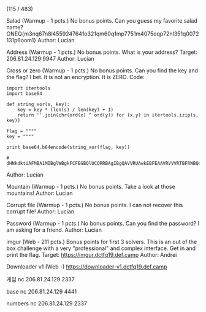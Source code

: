 (115 / 483)


Salad (Warmup - 1 pcts.) No bonus points.
Can you guess my favorite salad name? ONEQ{m3nq67n8l4559247641o321qm60q1mp7751m4075oqp72nl351q0072131p6oom1}
Author: Lucian



Address (Warmup - 1 pcts.) No bonus points.
What is your address?
Target: 206.81.24.129:9947
Author: Lucian



Cross or zero (Warmup - 1 pcts.) No bonus points.
Can you find the key and the flag? I bet. It is not an encryption. It is ZERO. Code:
```
import itertools
import base64

def string_xor(s, key):
    key = key * (len(s) / len(key) + 1)
    return ''.join(chr(ord(x) ^ ord(y)) for (x,y) in itertools.izip(s, key)) 

flag = """"
key = """"

print base64.b64encode(string_xor(flag, key))

# dHNkdktUAFMBA1MIBglWBgkFCFEGBQlUCQRRBAgIBgQAVVRUAwkEBFEAAVRVVVRTBFRWBQdUBlMAB1YJVQYIBwIIBFVSTQ==
```
Author: Lucian



Mountain (Warmup - 1 pcts.) No bonus points.
Take a look at those mountains!
Author: Lucian



Corrupt file (Warmup - 1 pcts.) No bonus points.
I can not recover this corrupt file!
Author: Lucian



Password (Warmup - 1 pcts.) No bonus points.
Can you find the password? I am asking for a friend.
Author: Lucian




imgur (Web - 211 pcts.) Bonus points for first 3 solvers.
This is an out of the box challenge with a very "professional" and complex interface. Get in and print the flag.
Target: https://imgur.dctfq19.def.camp
Author: Andrei


Downloader v1 (Web -)
https://downloader-v1.dctfq19.def.camp


게임
nc 206.81.24.129 2337

base
nc 206.81.24.129 4441

numbers
nc 206.81.24.129 2337